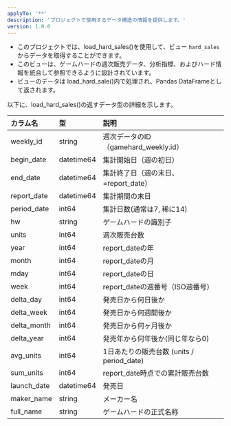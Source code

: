 ```yaml
---
applyTo: '**'
description: 'プロジェクトで使用するデータ構造の情報を提供します。'
version: 1.0.0
---
```

- このプロジェクトでは、load_hard_sales()を使用して、ビュー `hard_sales` からデータを取得することができます。
- このビューは、ゲームハードの週次販売データ、分析指標、およびハード情報を統合して参照できるように設計されています。
- ビューのデータは load_hard_sale()内で処理され、Pandas DataFrameとして返されます。

以下に、load_hard_sales()の返すデータ型の詳細を示します。

| カラム名      | 型      | 説明                                                         |
|:------------- |:------- |:------------------------------------------------------------ |
| weekly_id     | string    | 週次データのID（gamehard_weekly.id）                         |
| begin_date    | datetime64   | 集計開始日（週の初日）                                       |
| end_date      | datetime64   | 集計終了日（週の末日、=report_date）                         |
| report_date   | datetime64   | 集計期間の末日                                               |
| period_date   | int64 | 集計日数(通常は7, 稀に14)                                          |
| hw            | string    | ゲームハードの識別子                                         |
| units         | int64 | 週次販売台数                                                 |
| year          | int64 | report_dateの年                                              |
| month         | int64 | report_dateの月                                              |
| mday          | int64 | report_dateの日                                              |
| week          | int64 | report_dateの週番号（ISO週番号）                             |
| delta_day     | int64 | 発売日から何日後か                                           |
| delta_week    | int64 | 発売日から何週間後か                                         |
| delta_month   | int64 | 発売日から何ヶ月後か                                         |
| delta_year    | int64 | 発売年から何年後か(同じ年なら0)                                |
| avg_units     | int64 | 1日あたりの販売台数 (units / period_date)                     |
| sum_units     | int64 | report_date時点での累計販売台数                              |
| launch_date   | datetime64 | 発売日                                                |
| maker_name    | string  | メーカー名                                                |
| full_name     | string  | ゲームハードの正式名称                                      |　　




